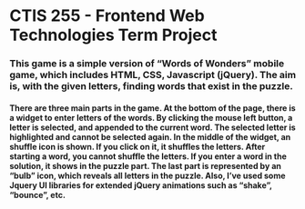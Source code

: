 # CTIS 255 - Frontend Web Technologies Term Project

### This game is a simple version of “Words of Wonders” mobile game,  which includes HTML, CSS, Javascript (jQuery). The aim is, with the given letters, finding words that exist in the puzzle. 

#### There are three main parts in the game. At the bottom of the page, there is a widget to enter letters of the words. By clicking the mouse left button, a letter is selected, and appended to the current word. The selected letter is highlighted and cannot be selected again. In the middle of the widget, an shuffle icon is shown. If you click on it, it shuffles the letters. After starting a word, you cannot shuffle the letters. If you enter a word in the solution, it shows in the puzzle part. The last part is represented by an “bulb” icon, which reveals all letters in the puzzle. Also, I’ve used some Jquery UI libraries for extended jQuery animations such as “shake”, “bounce”, etc. 
